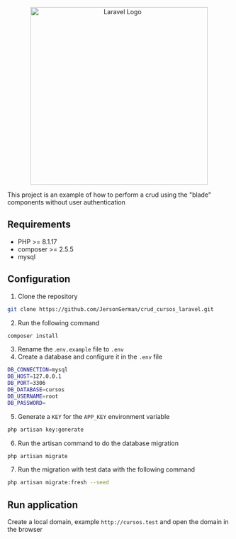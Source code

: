 <p align="center"><a href="https://laravel.com" target="_blank"><img src="https://raw.githubusercontent.com/laravel/art/master/logo-lockup/5%20SVG/2%20CMYK/1%20Full%20Color/laravel-logolockup-cmyk-red.svg" width="400" alt="Laravel Logo"></a></p>
This project is an example of how to perform a crud using the "blade" components without user authentication


## Requirements
* PHP >= 8.1.17
* composer >= 2.5.5
* mysql

## Configuration
1. Clone the repository
```bash
git clone https://github.com/JersonGerman/crud_cursos_laravel.git
```
2. Run the following command
```bash
composer install
```
3. Rename the .`env.example` file to `.env`
4. Create a database and configure it in the `.env` file
```bash
DB_CONNECTION=mysql
DB_HOST=127.0.0.1
DB_PORT=3306
DB_DATABASE=cursos
DB_USERNAME=root
DB_PASSWORD=
```
5. Generate a `KEY` for the `APP_KEY` environment variable
```bash
php artisan key:generate
```
6. Run the artisan command to do the database migration
```bash
php artisan migrate
```
7. Run the migration with test data with the following command
```bash
php artisan migrate:fresh --seed
```
## Run application
Create a local domain, example `http://cursos.test` and open the domain in the browser


